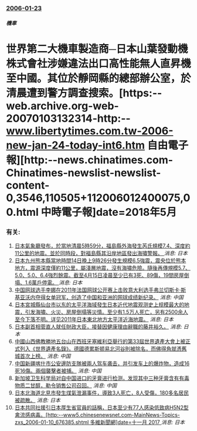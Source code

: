 ### [2006-01-23](/news/2006/01/23/index.md)

##### 機車
# 世界第二大機車製造商─日本山葉發動機株式會社涉嫌違法出口高性能無人直昇機至中國。其位於靜岡縣的總部辦公室，於清晨遭到警方調查搜索。[https:--web.archive.org-web-20070103132314-http:--www.libertytimes.com.tw-2006-new-jan-24-today-int6.htm 自由電子報][http:--news.chinatimes.com-Chinatimes-newslist-newslist-content-0,3546,110505+112006012400075,00.html 中時電子報]date=2018年5月 




### 有关:

1. [日本氣象廳發布，於當地清晨5時59分，福島縣外海發生芮氏規模7.4、深度約11公里的地震。並於同時段，對福島縣其沿岸地區發出海嘯警報。 ](/zh/news/2016/11/22/日本氣象廳發布-於當地清晨5時59分-福島縣外海發生芮氏規模74-深度約11公里的地震-並於同時段-對福島縣其沿岸地區.md) _消息: 日本_
2. [日本九州熊本縣當地時間14日晚上9時26分發生規模6.5強震，震央位於熊本地方，震源深度僅約11公里，屬淺層地震，沒有海嘯危險。隨後再傳規模5.7、5.0、5.0、6.4強烈餘震。截至4月15日凌晨至少已有3死、89傷，19間房屋倒塌、1.6萬戶停電。 ](/zh/news/2016/04/14/日本九州熊本縣當地時間14日晚上9時26分發生規模65強震-震央位於熊本地方-震源深度僅約11公里-屬淺層地震-沒有海.md) _消息: 日本_
3. [ 中国网球选手李娜在2011年法国网球公开赛上击败意大利选手弗兰切斯卡·斯基亚沃内夺得女单冠军，创造了中国和亚洲的网球成绩新纪录。](/zh/news/2011/06/4/中国网球选手李娜在2011年法国网球公开赛上击败意大利选手弗兰切斯卡-斯基亚沃内夺得女单冠军-创造了中国和亚洲的网球成.md) _消息: 中国_
4. [日本宮城縣仙台市以东的太平洋海域發生日本近代地震观测史上规模最大的地震，引发海嘯、火災、房屋倒塌等災情。至少有1.5万人死亡，另有2500余人至今下落不明。详见2011年日本東北地方太平洋近海地震。](/zh/news/2011/03/11/日本宮城縣仙台市以东的太平洋海域發生日本近代地震观测史上规模最大的地震-引发海嘯-火災-房屋倒塌等災情-至少有15万人.md) _消息: 日本_
5. [ 日本副首相菅直人就任財政大臣，接替因健康理由辭職的藤井裕久。](/zh/news/2010/01/7/日本副首相菅直人就任財政大臣-接替因健康理由辭職的藤井裕久.md) _消息: 日本_
6. [ 中國山西佛教勝地五台山在西班牙塞維利亞舉行的第33屆世界遺產大會上被正式列入《世界遺產名錄》。德國德累斯顿易北河谷則被除名，而佛得角就憑舊城首次上榜。](/zh/news/2009/06/26/中國山西佛教勝地五台山在西班牙塞維利亞舉行的第33屆世界遺產大會上被正式列入-世界遺產名錄-德國德累斯顿易北河谷則被.md) _消息: 中国_
7. [ 中国新疆喀什市公安邊防支隊被兩人驾车袭击，并引发车上的爆炸物，造成16死16傷。兩個襲擊者被捕。](/zh/news/2008/08/4/中国新疆喀什市公安邊防支隊被兩人驾车袭击-并引发车上的爆炸物-造成16死16傷-兩個襲擊者被捕.md) _消息: 中国_
8. [新加坡卫生科学局对自中国进口的牙膏进行检测，发现其中三种牙膏含有有毒物质二甘醇，勒令销售公司召回。](/zh/news/2007/06/5/新加坡卫生科学局对自中国进口的牙膏进行检测-发现其中三种牙膏含有有毒物质二甘醇-勒令销售公司召回.md) _消息: 中国_
9. [日本北海道北見市發生煤氣泄漏事件，導致3人死亡，8人受傷，180多名居民被疏散。](/zh/news/2007/01/19/日本北海道北見市發生煤氣泄漏事件-導致3人死亡-8人受傷-180多名居民被疏散.md) _消息: 日本_
10. [日本共同社援引日本厚生省官員的話稱，日本至少有77人感染低致病H5N2型禽流感病毒。[http:--www5.chinesenewsnet.com-MainNews-Topics-zxs_2006-01-10_676385.shtml 多維新聞網]date=十一月 2017 ](/zh/news/2006/01/10/日本共同社援引日本厚生省官員的話稱-日本至少有77人感染低致病H5N2型禽流感病毒-http-www5chine.md) _消息: 日本_
